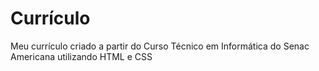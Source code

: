 # Currículo

Meu currículo criado a partir do Curso Técnico em Informática do Senac Americana utilizando HTML e CSS
